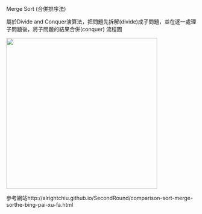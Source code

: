 Merge Sort (合併排序法)

屬於Divide and Conquer演算法，把問題先拆解(divide)成子問題，並在逐一處理子問題後，將子問題的結果合併(conquer)
流程圖

<img src='https://github.com/JoyC14/notes/blob/master/img/MergeSort.png' height=400 weight=400>









參考網站http://alrightchiu.github.io/SecondRound/comparison-sort-merge-sorthe-bing-pai-xu-fa.html
